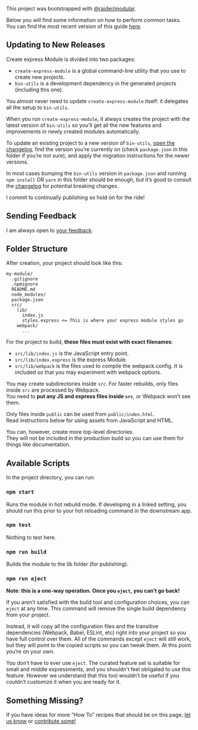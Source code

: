 This project was bootstrapped with [@raider/modular](https://github.com/noderaider/modular).

Below you will find some information on how to perform common tasks.<br>
You can find the most recent version of this guide [here](https://github.com/noderaider/modular/blob/master/packages/bin-utils/template/create-express-modules/README.md).

## Updating to New Releases

Create express Module is divided into two packages:

* `create-express-module` is a global command-line utility that you use to create new projects.
* `bin-utils` is a development dependency in the generated projects (including this one).

You almost never need to update `create-express-module` itself: it delegates all the setup to `bin-utils`.

When you run `create-express-module`, it always creates the project with the latest version of `bin-utils` so you’ll get all the new features and improvements in newly created modules automatically.

To update an existing project to a new version of `bin-utils`, [open the changelog](https://github.com/noderaider/modular/blob/master/CHANGELOG.md), find the version you’re currently on (check `package.json` in this folder if you’re not sure), and apply the migration instructions for the newer versions.

In most cases bumping the `bin-utils` version in `package.json` and running `npm install` OR `yarn` in this folder should be enough, but it’s good to consult the [changelog](https://github.com/noderaider/modular/blob/master/CHANGELOG.md) for potential breaking changes.

I commit to continually publishing so hold on for the ride!

## Sending Feedback

I am always open to [your feedback](https://github.com/noderaider/modular/issues).

## Folder Structure

After creation, your project should look like this:

```
my-module/
  .gitignore
  .npmignore
  README.md
  node_modules/
  package.json
  src/
    lib/
      index.js
      styles.express <= This is where your express module styles go
    webpack/
      ...
```

For the project to build, **these files must exist with exact filenames**:

* `src/lib/index.js` is the JavaScript entry point.
* `src/lib/index.express` is the express Module.
* `src/lib/webpack` is the files used to compile the webpack.config. It is included so that you may experiment with webpack options.

You may create subdirectories inside `src`. For faster rebuilds, only files inside `src` are processed by Webpack.<br>
You need to **put any JS and express files inside `src`**, or Webpack won’t see them.

Only files inside `public` can be used from `public/index.html`.<br>
Read instructions below for using assets from JavaScript and HTML.

You can, however, create more top-level directories.<br>
They will not be included in the production build so you can use them for things like documentation.

## Available Scripts

In the project directory, you can run:

### `npm start`

Runs the module in hot rebuild mode. If developing in a linked setting, you should run this prior to your hot reloading command in the downstream app.

### `npm test`

Nothing to test here.

### `npm run build`

Builds the module to the lib folder (for publishing).

### `npm run eject`

**Note: this is a one-way operation. Once you `eject`, you can’t go back!**

If you aren’t satisfied with the build tool and configuration choices, you can `eject` at any time. This command will remove the single build dependency from your project.

Instead, it will copy all the configuration files and the transitive dependencies (Webpack, Babel, ESLint, etc) right into your project so you have full control over them. All of the commands except `eject` will still work, but they will point to the copied scripts so you can tweak them. At this point you’re on your own.

You don’t have to ever use `eject`. The curated feature set is suitable for small and middle expressments, and you shouldn’t feel obligated to use this feature. However we understand that this tool wouldn’t be useful if you couldn’t customize it when you are ready for it.

## Something Missing?

If you have ideas for more “How To” recipes that should be on this page, [let us know](https://github.com/facebookincubator/create-react-app/issues) or [contribute some!](https://github.com/facebookincubator/create-react-app/edit/master/packages/react-scripts/template/README.md)
